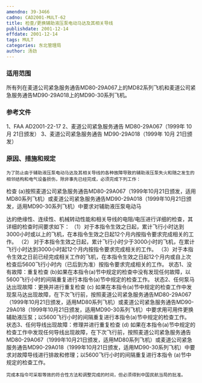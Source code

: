 ```yaml
---
amendno: 39-3466
cadno: CAD2001-MULT-62
title: 检查/更换辅助液压泵电动马达及其相关导线
publishdate: 2001-12-14
effdate: 2001-12-14
tags: MULT
categories: 东北管理局
author: 汤劲
---
```


### 适用范围 
所有列在麦道公司紧急服务通告MD80-29A067上的MD82系列飞机和麦道公司紧急服务通告MD90-29A018上的MD90-30系列飞机。

### 参考文件
1、FAA AD2001-22-17 
2、麦道公司紧急服务通告 MD80-29A067（1999年 10月 21日颁发）
 3、麦道公司紧急服务通告 MD90-29A018（1999年 10月 21日颁发）

### 原因、措施和规定 
    为了防止由于辅助液压泵电动马达及其相关导线的各种故障导致的辅助液压泵失火和随之发生的相邻结构和电气设备损伤，除非事先已经完成，必须完成下列工作： 
检查 
    (a)按照麦道公司紧急服务通告MD80-29A067（1999年10月21日颁发，适用MD80系列飞机）或麦道公司紧急服务通告MD90-29A018（1999年10月21日颁发，适用MD90-30系列飞机）中要求对辅助液压泵电动马
  
达的绝缘性、连续性、机械转动性能和相关导线的电阻/电压进行详细的检查，其详细的检查时间要求如下：
    （1）对于本指令生效之日起，累计飞行小时达到3000小时或以上的飞机，在本指令生效之日起12个月内按指令要求完成相关的工作。 
（2）
对于本指令生效之日起，累计飞行小时少于3000小时的飞机，在累计飞行小时达到3000小时起12个月内按指令要求完成相关的工作。 
    （3）对于本指令生效之日前已经完成相关工作的飞机，在本指令生效之日起12个月内或自上次检查后5600飞行小时内（已后到为准）按指令要求完成相关的工作。 状态1、没有故障：重复检查 
    (b)如果在本指令(a)节中规定的检查中没有发现任何故障，以5600飞行小时的间隔重复进行本指令(a)节中规定的检查工作。 
状态2、任何泵马达出现故障：更换并进行重复检查 
    (c) 如果在本指令(a)节中规定的检查工作中发现泵马达出现故障，在下次飞行前，按照麦道公司紧急服务通告MD80-29A067（1999年10月21日颁发，适用MD80系列飞机）或麦道公司紧急服务通告MD90-29A018（1999年10月21日颁发，适用MD90-30系列飞机）中要求用可用件更换辅助液压泵；以5600飞行小时的间隔重复进行本指令(a)节中规定的检查工作。 状态3、任何导线出现故障：修理并进行重复检查 
    (d) 如果在本指令(a)节中规定的检查工作中发现任何导线出现故障，在下次飞行前，按照麦道公司紧急服务通告MD80-29A067（1999年10月21日颁发，适用MD80系列飞机）或麦道公司紧急服务通告MD90-29A018（1999年10月21日颁发，适用MD90-30系列飞机）中要求对故障导线进行排故和修理；以5600飞行小时的间隔重复进行本指令
(a)节中规定的检查工作。 

    完成本指令可采取等效的符合性方法和调整完成的时间，但必须得到中国民航当局的批准。
